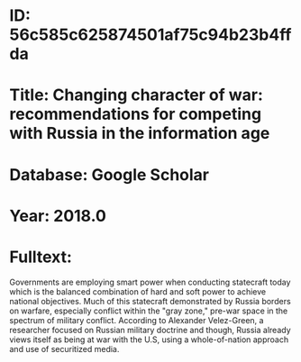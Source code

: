 # ID: 56c585c625874501af75c94b23b4ffda
# Title: Changing character of war: recommendations for competing with Russia in the information age
# Database: Google Scholar
# Year: 2018.0
# Fulltext:
Governments are employing smart power when conducting statecraft today which is the balanced combination of hard and soft power to achieve national objectives.
Much of this statecraft demonstrated by Russia borders on warfare, especially conflict within the "gray zone," pre-war space in the spectrum of military conflict.
According to Alexander Velez-Green, a researcher focused on Russian military doctrine and though, Russia already views itself as being at war with the U.S, using a whole-of-nation approach and use of securitized media.